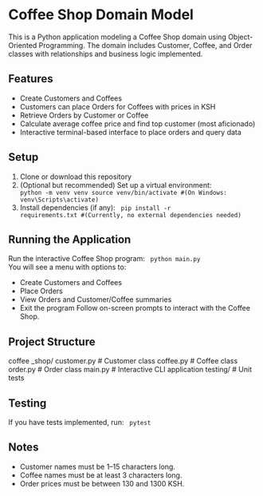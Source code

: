 # **Coffee Shop Domain Model**

This is a Python application modeling a Coffee Shop domain using Object-Oriented Programming.
The domain includes Customer, Coffee, and Order classes with relationships and business logic implemented.

## Features

* Create Customers and Coffees
* Customers can place Orders for Coffees with prices in KSH
* Retrieve Orders by Customer or Coffee
* Calculate average coffee price and find top customer (most aficionado)
* Interactive terminal-based interface to place orders and query data

## Setup

1. Clone or download this repository
2. (Optional but recommended) Set up a virtual environment:
   <code>
   python -m venv venv
   source venv/bin/activate   #(On Windows: venv\Scripts\activate)
   </code>
4. Install dependencies (if any):
   <code>
   pip install -r requirements.txt
   #(Currently, no external dependencies needed)
   </code>

## Running the Application
Run the interactive Coffee Shop program:
<code>
python main.py
</code>
You will see a menu with options to:

* Create Customers and Coffees
* Place Orders
* View Orders and Customer/Coffee summaries
* Exit the program
  Follow on-screen prompts to interact with the Coffee Shop.

## Project Structure
coffee _shop/
customer.py          # Customer class
coffee.py            # Coffee class
order.py             # Order class
main.py              # Interactive CLI application
testing/               # Unit tests

## Testing
If you have tests implemented, run:
<code>
pytest
</code>

## Notes

* Customer names must be 1–15 characters long.
* Coffee names must be at least 3 characters long.
* Order prices must be between 130 and 1300 KSH.


